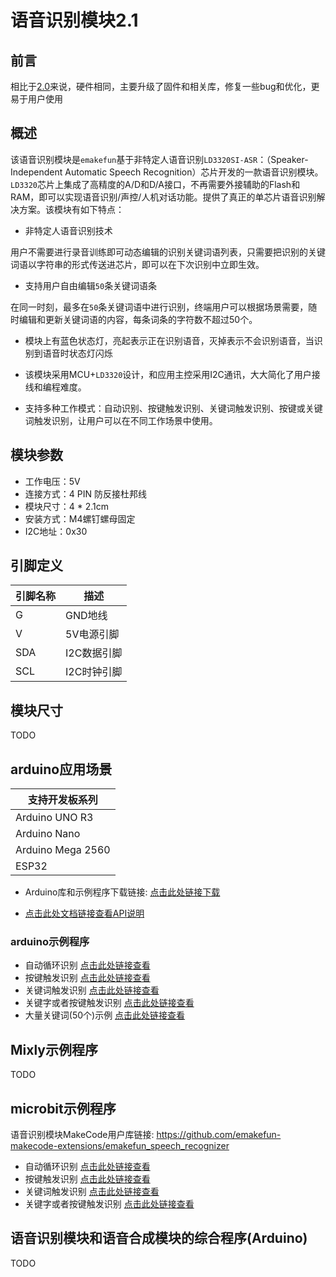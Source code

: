 # 语音识别模块2.1

## 前言

相比于[2.0](./speech_recognizer.md)来说，硬件相同，主要升级了固件和相关库，修复一些bug和优化，更易于用户使用

## 概述

该语音识别模块是`emakefun`基于非特定人语音识别`LD3320SI-ASR`：（Speaker-Independent Automatic Speech Recognition）芯片开发的一款语音识别模块。`LD3320`芯片上集成了高精度的A/D和D/A接口，不再需要外接辅助的Flash和RAM，即可以实现语音识别/声控/人机对话功能。提供了真正的单芯片语音识别解决方案。该模块有如下特点：

- 非特定人语音识别技术

用户不需要进行录音训练即可动态编辑的识别关键词语列表，只需要把识别的关键词语以字符串的形式传送进芯片，即可以在下次识别中立即生效。

- 支持用户自由编辑`50`条关键词语条

在同一时刻，最多在`50`条关键词语中进行识别，终端用户可以根据场景需要，随时编辑和更新关键词语的内容，每条词条的字符数不超过50个。

- 模块上有蓝色状态灯，亮起表示正在识别语音，灭掉表示不会识别语音，当识别到语音时状态灯闪烁

- 该模块采用MCU+`LD3320`设计，和应用主控采用I2C通讯，大大简化了用户接线和编程难度。

- 支持多种工作模式：自动识别、按键触发识别、关键词触发识别、按键或关键词触发识别，让用户可以在不同工作场景中使用。

## 模块参数

- 工作电压：5V
- 连接方式：4 PIN 防反接杜邦线
- 模块尺寸：4 * 2.1cm
- 安装方式：M4螺钉螺母固定
- I2C地址：0x30

## 引脚定义

| 引脚名称| 描述 |
| ---- | ---- |
| G | GND地线 |
| V | 5V电源引脚 |
| SDA | I2C数据引脚 |
| SCL | I2C时钟引脚 |

## 模块尺寸

TODO

## arduino应用场景

| 支持开发板系列 |
| ---- |
| Arduino UNO R3 |
| Arduino Nano |
| Arduino Mega 2560 |
| ESP32 |

- Arduino库和示例程序下载链接: [点击此处链接下载](https://github.com/emakefun-arduino-library/emakefun_speech_recognizer/archive/refs/tags/latest.zip)

- [点击此处文档链接查看API说明](https://emakefun-arduino-library.github.io/emakefun_speech_recognizer/classemakefun_1_1_speech_recognizer.html)

### arduino示例程序

- 自动循环识别 [点击此处链接查看](https://emakefun-arduino-library.github.io/emakefun_speech_recognizer/simple_example_8ino-example.html)
- 按键触发识别 [点击此处链接查看](https://emakefun-arduino-library.github.io/emakefun_speech_recognizer/button_trigger_mode_8ino-example.html)
- 关键词触发识别 [点击此处链接查看](https://emakefun-arduino-library.github.io/emakefun_speech_recognizer/keyword_trigger_mode_8ino-example.html)
- 关键字或者按键触发识别 [点击此处链接查看](https://emakefun-arduino-library.github.io/emakefun_speech_recognizer/button_or_keyword_trigger_mode_8ino-example.html)
- 大量关键词(50个)示例 [点击此处链接查看](https://emakefun-arduino-library.github.io/emakefun_speech_recognizer/lots_of_keywords_8ino-example.html)

## Mixly示例程序

TODO

## microbit示例程序

语音识别模块MakeCode用户库链接: <https://github.com/emakefun-makecode-extensions/emakefun_speech_recognizer>

- 自动循环识别 [点击此处链接查看](https://makecode.microbit.org/_ieFfCh9Rs9fh)
- 按键触发识别 [点击此处链接查看](https://makecode.microbit.org/_7oCgom060Axt)
- 关键词触发识别 [点击此处链接查看](https://makecode.microbit.org/_HPF8jX1E7CTk)
- 关键字或者按键触发识别 [点击此处链接查看](https://makecode.microbit.org/_VRbTqFK2TW45)

## 语音识别模块和语音合成模块的综合程序(Arduino)

TODO
